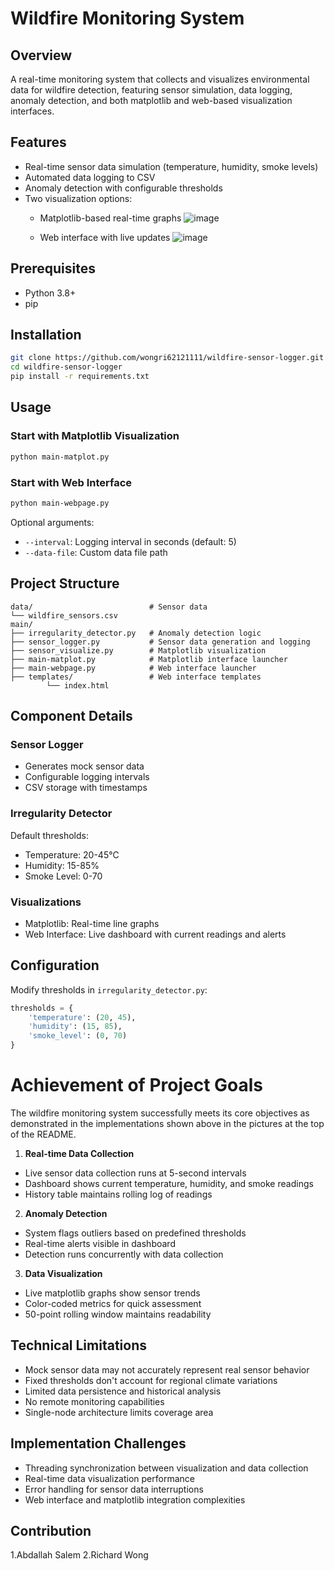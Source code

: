 # Wildfire Monitoring System

## Overview

A real-time monitoring system that collects and visualizes environmental data for wildfire detection, featuring sensor simulation, data logging, anomaly detection, and both matplotlib and web-based visualization interfaces.

## Features

- Real-time sensor data simulation (temperature, humidity, smoke levels)
- Automated data logging to CSV
- Anomaly detection with configurable thresholds
- Two visualization options:
  - Matplotlib-based real-time graphs
    ![image](https://github.com/user-attachments/assets/d2484465-de67-4dd8-8fda-c1205b1e7d56)

  - Web interface with live updates
    ![image](https://github.com/user-attachments/assets/bb43ed08-741a-4d9f-8dc9-8d9eb3d6471d)


## Prerequisites

- Python 3.8+
- pip

## Installation

```bash
git clone https://github.com/wongri62121111/wildfire-sensor-logger.git
cd wildfire-sensor-logger
pip install -r requirements.txt
```

## Usage

### Start with Matplotlib Visualization
```bash
python main-matplot.py
```

### Start with Web Interface
```bash
python main-webpage.py
```

Optional arguments:
- `--interval`: Logging interval in seconds (default: 5)
- `--data-file`: Custom data file path

## Project Structure

```
data/                          # Sensor data 
└── wildfire_sensors.csv
main/
├── irregularity_detector.py   # Anomaly detection logic
├── sensor_logger.py           # Sensor data generation and logging
├── sensor_visualize.py        # Matplotlib visualization
├── main-matplot.py            # Matplotlib interface launcher
├── main-webpage.py            # Web interface launcher
├── templates/                 # Web interface templates
        └── index.html
```

## Component Details

### Sensor Logger
- Generates mock sensor data
- Configurable logging intervals
- CSV storage with timestamps

### Irregularity Detector
Default thresholds:
- Temperature: 20-45°C
- Humidity: 15-85%
- Smoke Level: 0-70

### Visualizations
- Matplotlib: Real-time line graphs
- Web Interface: Live dashboard with current readings and alerts

## Configuration

Modify thresholds in `irregularity_detector.py`:
```python
thresholds = {
    'temperature': (20, 45),
    'humidity': (15, 85),
    'smoke_level': (0, 70)
}
```
# Achievement of Project Goals

The wildfire monitoring system successfully meets its core objectives as demonstrated in the implementations shown above in the pictures at the top of the README.

1. **Real-time Data Collection**
- Live sensor data collection runs at 5-second intervals
- Dashboard shows current temperature, humidity, and smoke readings 
- History table maintains rolling log of readings 

2. **Anomaly Detection**
- System flags outliers based on predefined thresholds
- Real-time alerts visible in dashboard 
- Detection runs concurrently with data collection

3. **Data Visualization**
- Live matplotlib graphs show sensor trends 
- Color-coded metrics for quick assessment
- 50-point rolling window maintains readability


## Technical Limitations
- Mock sensor data may not accurately represent real sensor behavior
- Fixed thresholds don't account for regional climate variations
- Limited data persistence and historical analysis
- No remote monitoring capabilities
- Single-node architecture limits coverage area

## Implementation Challenges
- Threading synchronization between visualization and data collection
- Real-time data visualization performance
- Error handling for sensor data interruptions
- Web interface and matplotlib integration complexities



## Contribution
1.Abdallah Salem
2.Richard Wong

